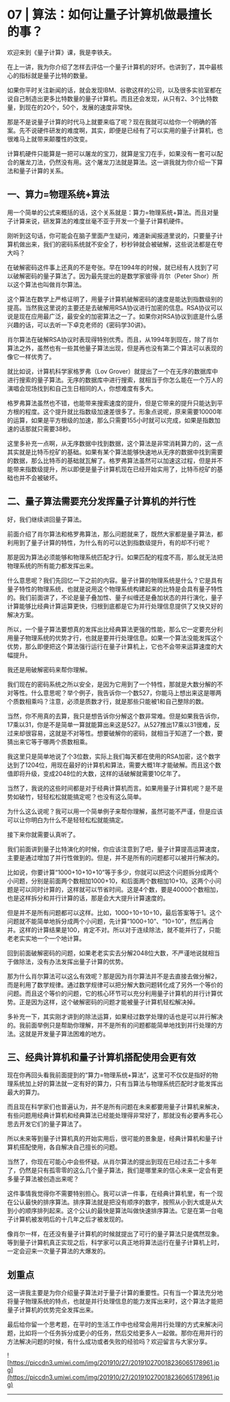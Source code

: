 # 07 | 算法：如何让量子计算机做最擅长的事？

欢迎来到《量子计算》课，我是李铁夫。

在上一讲，我为你介绍了怎样去评估一个量子计算机的好坏。也讲到了，其中最核心的指标就是量子比特的数量。

如果你平时关注新闻的话，就会发现IBM、谷歌这样的公司，以及很多实验室都在说自己制造出更多比特数量的量子计算机。而且还会发现，从只有2、3个比特数量，到现在的20个，50个，发展的速度非常快。

那是不是说量子计算的时代马上就要来临了呢？现在我就可以给你一个明确的答案。先不说硬件研发的难度啊，其实，即便是已经有了可以实用的量子计算机，也很难马上就带来颠覆性的改变。

计算机硬件只能算是一把可以屠龙的宝刀，就算是宝刀在手，如果没有一套可以配合的屠龙刀法，仍然没有用。这个屠龙刀法就是算法。这一讲我就为你介绍一下算法和量子计算的关系。

## 一、算力=物理系统+算法

用一个简单的公式来概括的话，这个关系就是：算力=物理系统+算法。而且对量子计算来说，研发算法的难度丝毫不亚于开发一个量子计算机硬件。

刚听到这句话，你可能会在脑子里面产生疑问，难道新闻报道里说的，只要量子计算机做出来，我们的密码系统就不安全了，秒秒钟就会被破解，这些说法都是在夸大吗？

在破解密码这件事上还真的不是夸张。早在1994年的时候，就已经有人找到了可以破解密码的量子算法了。因为最先提出的是数学家彼得·肖尔（Peter Shor）所以这个算法也叫做肖尔算法。

这个算法在数学上严格证明了，用量子计算机破解密码的速度是能达到指数级别的提高。当然我这里说的主要还是去破解用RSA协议进行加密的信息。RSA协议可以说是现在应用最广泛，最安全的加密算法之一了。如果你对RSA协议到底是什么感兴趣的话，可以去听一下卓克老师的《密码学30讲》。

肖尔算法在破解RSA协议时表现得特别优秀。而且，从1994年到现在，除了肖尔算法之外，虽然也有一些其他量子算法出现，但是再也没有第二个算法可以表现的像它一样优秀了。

就比如说，计算机科学家格罗弗（Lov Grover）就提出了一个在无序的数据库中进行搜索的量子算法。无序的数据库中进行搜索，就相当于你怎么能在一个万人的演唱会现场找到和自己生日相同的人，你想难度有多大。

格罗弗算法虽然也不错，也能带来搜索速度的提升，但是它带来的提升只能达到平方根的程度。这个提升就比指数级加速差很多了。形象点说呢，原来需要10000年的运算，如果是平方根级的加速，那么只需要155小时就可以完成，如果是指数加速的话那就只需要38秒。

这里多补充一点啊，从无序数据中找到数据，这个算法是非常消耗算力的，这一点其实就是比特币挖矿的基础。如果有某个算法能够快速地从无序的数据中找到需要的数据，那么比特币的基础就瓦解了。格罗弗算法虽然可以加速这过程，但是并不能带来指数级提升，所以即便是量子计算机现在已经开始实用了，比特币挖矿的基础也并不会被破坏。

## 二、量子算法需要充分发挥量子计算机的并行性

好，我们继续讲回量子算法。

前面介绍了肖尔算法和格罗弗算法，那么问题就来了，既然大家都是量子算法，都利用到了量子计算的特性，为什么有的可以达到指数级提升，有的却不行呢？

那是因为算法必须能够和物理系统匹配才行。如果匹配的程度不高，那么就无法把物理系统的所有能力都发挥出来。

什么意思呢？我们先回忆一下之前的内容。量子计算的物理系统是什么？它是具有量子特性的物理系统，也就是说用这个物理系统构建起来的比特是会具有量子特性的。我们前面讲了，不论是量子叠加性、量子纠缠还是叠加状态的并行演化，量子计算能够比经典计算运算更快，归根到底都是它为并行处理信息提供了又快又好的解决方案。

所以，一个量子算法要想真的发挥出比经典算法更强的性能，那么它一定要充分利用量子物理系统的优势才行，也就是要并行处理信息。如果一个算法没能发挥这个优势，那么即便把这个算法强行运行在量子计算机上，它也不会带来运算速度的大幅提升。

我还是用破解密码来帮你理解。

我们现在的密码系统之所以安全，是因为它用到了一个特性，那就是大数分解的不对等性。什么意思呢？举个例子，我告诉你一个数527，你能马上想出来这是哪两个质数相乘吗？注意，必须是质数才行，就是那些只能被1和自己整除的数。

当然，你不用真的去算，我只是想告诉你分解这个数非常难。但是如果我告诉你，17乘以31，你是不是简单一算就能算出来这是527。从527推出17乘以31很难，反过来却很容易，这就是不对等性。想要破解你的密码，就相当于知道了一个数，要猜出来它等于哪两个质数相乘。

我这里只是简单地说了个3位数，实际上我们每天都在使用的RSA加密，这个数字达到了1204位，用现在最好的计算机和算法，需要大概1年才能破解。而且这个数值即将升级，变成2048位的大数，这样的话破解就需要10亿年了。

当然了，我说的这些时间都是对于经典计算机而言。如果用量子计算机呢？是不是势如破竹，轻轻松松就能搞定呢？也没有这么简单。

为什么这么说呢？我可以用一个简单例子来帮你理解，虽然可能不严谨，但是应该可以让你明白为什么不是轻轻松松就能搞定。

接下来你就需要认真听了。

我们前面讲到量子比特演化的时候，你应该注意到了吧，量子计算提高运算速度，主要是通过增加了并行性做到的。但是，并不是所有的问题都可以被并行解决的。

比如说，你要计算“1000+10+10+10”等于多少，你就可以把这个问题拆分成两个小问题，分别是前面两个数相加1000+10，和后面两个数相加10+10。这两个小问题是可以同时计算的，这样就可以节省时间。这是4个数，要是40000个数相加，也是这样拆分和并行计算的话，那是会大大提升计算速度的。

但是并不是所有问题都可以这样。比如，1000÷10÷10÷10，最后答案等于1。这个问题就不能简单地拆分成两个小问题，先计算“1000÷10”、“10÷10”，然后再合并。这样的计算结果是100，肯定不对。所以对于连续除法，就不能并行了，只能老老实实地一个一个地计算。

回到前面破解密码的问题，如果老老实实去分解2048位大数，不严谨地说就相当于做除法，没有办法发挥出量子计算的优势。

那为什么肖尔算法可以这么有效呢？那是因为肖尔算法并不是去直接去做分解2，而是利用了数学规律。通过数学规律可以把分解大数问题转化成了另外一个等价的问题。而且这个等价的问题，它的核心环节可以充分利用量子计算机的并行计算优势。正是因为这样，这个破解密码的问题才能被量子计算机轻松解决掉。

多补充一下，其实刚才讲到的除法运算，如果经过数学处理的话也是可以并行解决的。我前面举例只是帮助你理解，并不是所有的问题都能简单地找到并行处理的方法。这就是开发量子算法困难的地方。

## 三、经典计算机和量子计算机搭配使用会更有效

现在你再回头看我前面提到的“算力=物理系统+算法”，这里可不仅仅是指好的物理系统加上好的算法就一定有好的算力，只有当算法与物理系统匹配时才能发挥出最大的算力。

而且现在科学家们也普遍认为，并不是所有问题在未来都要用量子计算机来解决，有些问题用经典计算机和经典算法已经能处理得非常好了，那就没有必要再多花心思去开发它们的量子算法了。

所以未来等到量子计算机真的开始实用后，很可能的景象是，经典计算机和量子计算机搭配使用，各自解决自己擅长的问题。

当然了，你现在可能心中会些怀疑。从肖尔算法的提出到现在已经过去二十多年了，仍然是只有孤零零的这么几个量子算法，我们是哪里来的信心未来一定会有更多量子算法被创造出来呢？

这件事情我觉得你不需要特别担心。我可以讲一件事，在经典计算机里，有一个现在公认最快的排序算法。排序算法就是把没有顺序的数字，按照从小到大或是从大到小的顺序排列起来。这个公认的最快是算法叫做快速排序算法。它是在第一台电子计算机被发明后的十几年之后才被发现的。

像肖尔一样，在还没有量子计算机的时候就提出了可行的量子算法只是偶然现象。等到量子计算机真正实现之后，科学家可以真正地将算法运行在量子计算机上时，一定会迎来一次量子算法的大爆发的。

## 划重点

这一讲我主要是为你介绍量子算法对于量子计算的重要性。只有当一个算法充分地将量子物理系统的特点，也就是并行处理信息的能力发挥出来时，这个算法才能把量子计算机的优势完全发挥出来。

最后给你留一个思考题，在平时的生活工作中也经常会用并行处理的方式来解决问题，比如将一个任务拆分成更小的任务，然后交给更多人一起做。那你在用并行的方法解决问题的时候，有什么成功或者失败的经验吗？欢迎留言与大家分享。

![https://piccdn3.umiwi.com/img/201910/27/201910270018236065178961.jpg](https://piccdn3.umiwi.com/img/201910/27/201910270018236065178961.jpg)

---
